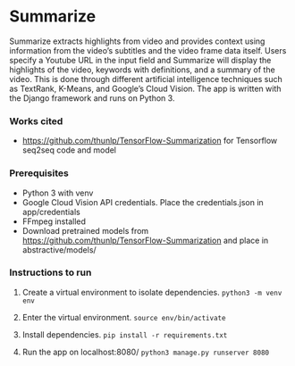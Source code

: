 # Summarize

Summarize extracts highlights from video and provides context using information from the video’s subtitles and the video frame data itself. Users specify a Youtube URL in the input field and Summarize will display the highlights of the video, keywords with definitions, and a summary of the video. This is done through different artificial intelligence techniques such as TextRank, K-Means, and Google’s Cloud Vision. The app is written with the Django framework and runs on Python 3. 

### Works cited
- https://github.com/thunlp/TensorFlow-Summarization for Tensorflow seq2seq code and model

### Prerequisites
- Python 3 with venv
- Google Cloud Vision API credentials. Place the credentials.json in app/credentials
- FFmpeg installed
- Download pretrained models from https://github.com/thunlp/TensorFlow-Summarization and place in abstractive/models/

### Instructions to run

1. Create a virtual environment to isolate dependencies.
`python3 -m venv env`

2. Enter the virtual environment.
`source env/bin/activate`

3. Install dependencies.
`pip install -r requirements.txt`

4. Run the app on localhost:8080/
`python3 manage.py runserver 8080`
